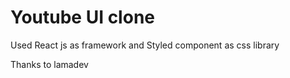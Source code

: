 # Youtube UI clone 

Used React js as framework and Styled component as css library

Thanks to lamadev
